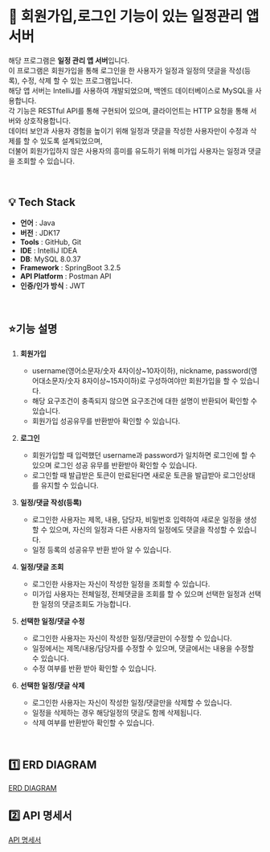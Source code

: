# 🚩 회원가입,로그인 기능이 있는 일정관리 앱 서버

해당 프로그램은 **일정 관리 앱 서버**입니다.<br/>
이 프로그램은 회원가입을 통해 로그인을 한 사용자가 일정과 일정의 댓글을 작성(등록), 수정, 삭제 할 수 있는 프로그램입니다. <br/>
해당 앱 서버는 IntelliJ를 사용하여 개발되었으며, 백엔드 데이터베이스로 MySQL을 사용합니다. <br/>
각 기능은 RESTful API를 통해 구현되어 있으며, 클라이언트는 HTTP 요청을 통해 서버와 상호작용합니다. <br/>
데이터 보안과 사용자 경험을 높이기 위해 일정과 댓글을 작성한 사용자만이 수정과 삭제를 할 수 있도록 설계되었으며, <br/>
더불어 회원가입하지 않은 사용자의 흥미를 유도하기 위해 미가입 사용자는 일정과 댓글을 조회할 수 있습니다.<br/>

<br>


## 💡 Tech Stack
-   **언어**  : Java
-   **버전** : JDK17
-   **Tools** : GitHub, Git
-   **IDE** : IntelliJ IDEA
-   **DB**: MySQL 8.0.37 
-   **Framework** : SpringBoot 3.2.5
-   **API Platform** : Postman API
-   **인증/인가 방식** : JWT
    
<br>

## ⭐기능 설명

1. **회원가입**
   
   - username(영어소문자/숫자 4자이상~10자이하), nickname, password(영어대소문자/숫자 8자이상~15자이하)로 구성하여야만 회원가입을 할 수 있습니다.
   - 해당 요구조건이 충족되지 않으면 요구조건에 대한 설명이 반환되어 확인할 수 있습니다.
   - 회원가입 성공유무를 반환받아 확인할 수 있습니다.

2. **로그인**
   
   - 회원가입할 때 입력했던 username과 password가 일치하면 로그인에 할 수 있으며 로그인 성공 유무를 반환받아 확인할 수 있습니다.
   - 로그인할 때 발급받은 토큰이 만료된다면 새로운 토큰을 발급받아 로그인상태를 유지할 수 있습니다.
   
3. **일정/댓글 작성(등록)**

    - 로그인한 사용자는 제목, 내용, 담당자, 비밀번호 입력하여 새로운 일정을 생성할 수 있으며, 자신의 일정과 다른 사용자의 일정에도 댓글을 작성할 수 있습니다.
    - 일정 등록의 성공유무 반환 받아 알 수 있습니다.

2. **일정/댓글 조회**
   - 로그인한 사용자는 자신이 작성한 일정을 조회할 수 있습니다.
   - 미가입 사용자는 전체일정, 전체댓글을 조회를 할 수 있으며 선택한 일정과 선택한 일정의 댓글조회도 가능합니다.
   
4. **선택한 일정/댓글 수정**

    - 로그인한 사용자는 자신이 작성한 일정/댓글만이 수정할 수 있습니다.
    - 일정에서는 제목/내용/담당자를 수정할 수 있으며, 댓글에서는 내용을 수정할 수 있습니다.
    - 수정 여부를 반환 받아 확인할 수 있습니다.
  
5. **선택한 일정/댓글 삭제**

    - 로그인한 사용자는 자신이 작성한 일정/댓글만을 삭제할 수 있습니다.
    - 일정을 삭제하는 경우 해당일정의 댓글도 함께 삭제됩니다.
    - 삭제 여부를 반환받아 확인할 수 있습니다.
  
 
<br>


## 1️⃣ ERD DIAGRAM
[ERD DIAGRAM](https://www.notion.so/ERD-Diagram-280748003af5472fb2c806a6838da6ad?pvs=4)
## 2️⃣ API 명세서
[API 명세서](https://www.notion.so/56ad4986682949589a07d0f4a4c70008?v=5b852551d80e4f57a09e483c5f0b3281&pvs=4)



<br>
